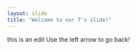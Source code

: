 ```yaml
---
layout: slide
title: "Welcome to our T's slide!"
---
```

this is an edit
Use the left arrow to go back!
